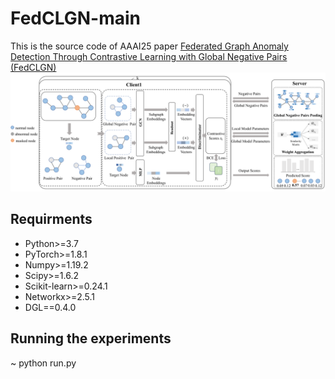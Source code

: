 # FedCLGN-main
This is the source code of AAAI25 paper [Federated Graph Anomaly Detection Through Contrastive Learning with Global Negative Pairs (FedCLGN)](https://ojs.aaai.org/index.php/AAAI/article/view/35458)
![model figure](/Model_figure.png "model figure")

## Requirments
- Python>=3.7
- PyTorch>=1.8.1
- Numpy>=1.19.2
- Scipy>=1.6.2
- Scikit-learn>=0.24.1
- Networkx>=2.5.1
- DGL==0.4.0

## Running the experiments
~ python run.py
